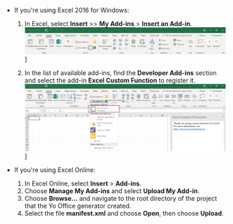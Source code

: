 * If you're using Excel 2016 for Windows:

    1. In Excel, select **Insert** >> **My Add-ins** > **Insert an Add-in**.
        ![Insert ribbon in Excel for Windows with the My Add-ins arrow highlighted](../images/excel-cf-register-add-in-1.png)]

    2. In the list of available add-ins, find the **Developer Add-ins** section and select the add-in **Excel Custom Function** to register it.
        ![Insert ribbon in Excel for Windows with the Excel Custom Functions add-in highlighted in the My Add-ins list](../images/excel-cf-register-add-in-2.png)]

* If you're using Excel Online: 

    1. In Excel Online, select **Insert** > **Add-ins**. 
    2. Choose **Manage My Add-ins** and select **Upload My Add-in**. 
    3. Choose **Browse...** and navigate to the root directory of the project that the Yo Office generator created. 
    4. Select the file **manifest.xml** and choose **Open**, then choose **Upload**.